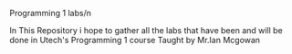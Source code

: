 
Programming 1 labs/n


In This Repository i hope to gather all the labs that have been and will be done in Utech's Programming 1 course Taught by Mr.Ian Mcgowan
